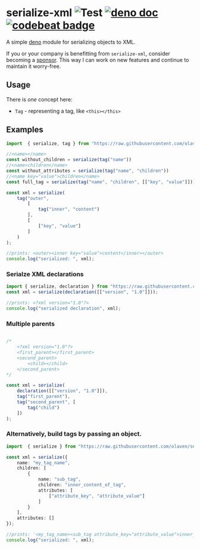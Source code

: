 # serialize-xml ![Test](https://github.com/olaven/serialize-xml/workflows/Test/badge.svg) [![deno doc](https://doc.deno.land/badge.svg)](https://doc.deno.land/https/raw.githubusercontent.com/olaven/serialize-xml/v0.3.2/mod.ts) [![codebeat badge](https://codebeat.co/badges/d8b0bc93-f488-41bb-a251-8a28a8bcd1b9)](https://codebeat.co/projects/github-com-olaven-serialize-xml-master)
A simple [deno](deno.land) module for serializing objects to XML. 

If you or your company is benefitting from `serialize-xml`, consider becoming a [sponsor](https://github.com/sponsors/olaven/). 
This way I can work on new features and continue to maintain it worry-free. 

## Usage 
There is _one_ concept here:
* `Tag` - representing a tag, like `<this></this>`

## Examples
```ts
import  { serialize, tag } from "https://raw.githubusercontent.com/olaven/serialize-xml/v0.3.2/mod.ts"

//<name></name>
const without_children = serialize(tag("name"))
//<name>children</name>
const without_attributes = serialize(tag("name", "children"))
//<name key="value">children</name>
const full_tag = serialize(tag("name", "children", [["key", "value"]]))

const xml = serialize(
    tag("outer", 
        [
            tag("inner", "content")
        ], 
        [
            ["key", "value"]
        ]
    )
); 

//prints: <outer><inner key="value">content</inner></outer>
console.log("serialized: ", xml);
```

### Serialze XML declarations
```ts                         
import { serialize, declaration } from "https://raw.githubusercontent.com/olaven/serialize-xml/v0.3.2/mod.ts"; 
const xml = serialize(declaration([["version", "1.0"]]));

//prints: <?xml version="1.0"?>
console.log("serialized declaration", xml);
```

### Multiple parents
```typescript

/*
    <?xml version="1.0"?>
    <first_parent></first_parent>
    <second_parent>
        <child></child>
    </second_parent>
*/

const xml = serialize(
    declaration([["version", "1.0"]]), 
    tag("first_parent"), 
    tag("second_parent", [
        tag("child")
    ])
); 
```

### Alternatively, build tags by passing an object.  
```ts
import  { serialize } from "https://raw.githubusercontent.com/olaven/serialize-xml/v0.3.2/mod.ts"

const xml = serialize({
    name: "my_tag_name", 
    children: [
        {
            name: "sub_tag", 
            children: "inner_content_of_tag", 
            attributes: [
                ["attribute_key", "attribute_value"]
            ]
        }
    ],
    attributes: []
});

//prints: '<my_tag_name><sub_tag attribute_key="attribute_value">inner_content_of_tag</sub_tag></my_tag_name>'
console.log("serialized: ", xml); 
```


